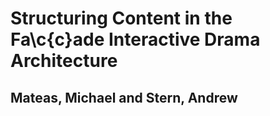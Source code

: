 # Structuring Content in the Fa\c{c}ade Interactive Drama Architecture
## Mateas, Michael and Stern, Andrew
